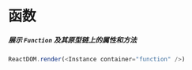 # 函数

##### 展示 `Function` 及其原型链上的属性和方法

<!--start-code-->

```js
ReactDOM.render(<Instance container="function" />)
```

<!--end-code-->
